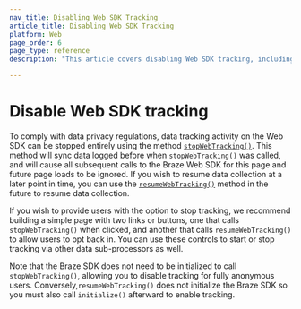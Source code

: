 ```yaml
---
nav_title: Disabling Web SDK Tracking
article_title: Disabling Web SDK Tracking
platform: Web
page_order: 6
page_type: reference
description: "This article covers disabling Web SDK tracking, including why, how, and the implications of doing so for Web."

---
```


# Disable Web SDK tracking

To comply with data privacy regulations, data tracking activity on the Web SDK can be stopped entirely using the method [`stopWebTracking()`](https://js.appboycdn.com/web-sdk/latest/doc/module-appboy.html#.stopWebTracking). This method will sync data logged before when `stopWebTracking()` was called, and will cause all subsequent calls to the Braze Web SDK for this page and future page loads to be ignored. If you wish to resume data collection at a later point in time, you can use the [`resumeWebTracking()`](https://js.appboycdn.com/web-sdk/latest/doc/module-appboy.html#.resumeWebTracking) method in the future to resume data collection.

If you wish to provide users with the option to stop tracking, we recommend building a simple page with two links or buttons, one that calls `stopWebTracking()` when clicked, and another that calls `resumeWebTracking()` to allow users to opt back in. You can use these controls to start or stop tracking via other data sub-processors as well.

Note that the Braze SDK does not need to be initialized to call `stopWebTracking()`, allowing you to disable tracking for fully anonymous users. Conversely,`resumeWebTracking()` does not initialize the Braze SDK so you must also call `initialize()` afterward to enable tracking.
